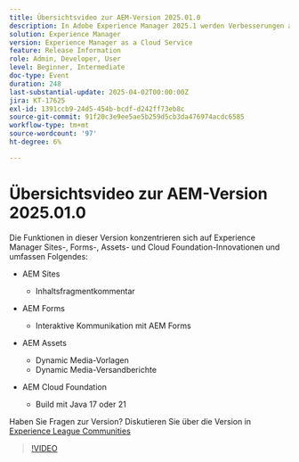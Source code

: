 ```yaml
---
title: Übersichtsvideo zur AEM-Version 2025.01.0
description: In Adobe Experience Manager 2025.1 werden Verbesserungen an Inhaltsfragmenten, Formularen und Assets vorgestellt, einschließlich Dynamic Media, Collaboration-Tools und Java 21-Unterstützung.
solution: Experience Manager
version: Experience Manager as a Cloud Service
feature: Release Information
role: Admin, Developer, User
level: Beginner, Intermediate
doc-type: Event
duration: 248
last-substantial-update: 2025-04-02T00:00:00Z
jira: KT-17625
exl-id: 1391ccb9-24d5-454b-bcdf-d242ff73eb8c
source-git-commit: 91f20c3e9ee5ae5b259d5cb3da476974acdc6585
workflow-type: tm+mt
source-wordcount: '97'
ht-degree: 6%

---
```


# Übersichtsvideo zur AEM-Version 2025.01.0

Die Funktionen in dieser Version konzentrieren sich auf Experience Manager Sites-, Forms-, Assets- und Cloud Foundation-Innovationen und umfassen Folgendes:

* AEM Sites
   * Inhaltsfragmentkommentar

* AEM Forms
   * Interaktive Kommunikation mit AEM Forms

* AEM Assets
   * Dynamic Media-Vorlagen
   * Dynamic Media-Versandberichte

* AEM Cloud Foundation
   * Build mit Java 17 oder 21

Haben Sie Fragen zur Version?  Diskutieren Sie über die Version in [Experience League Communities](https://adobe.ly/4l2AibQ)

>[!VIDEO](https://video.tv.adobe.com/v/3456083/?learn=on&enablevpops&captions=ger)
